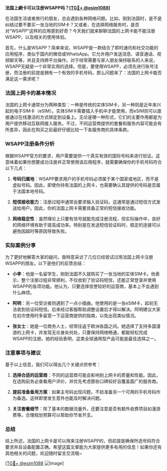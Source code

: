 **法国上網卡可以注册WSAPP吗？[[TG💪+ @esim1088](https://t.me/s/esim1088)]**

在法国生活或者旅行的朋友，总会遇到各种网络问题。比如，刚到法国时，是不是纠结过要不要买一张当地的SIM卡？又或者，在选择网络服务时，是否对“WSAPP”这样的应用感到好奇？今天我们就来聊聊法国的上网卡能不能注册WSAPP，以及相关的使用体验。

首先，什么是WSAPP？简单来说，WSAPP是一款结合了即时通讯和社交功能的应用程序，类似于国内的微信或WhatsApp。它允许用户发送消息、语音通话、视频聊天等，并且支持跨平台操作。对于经常需要与家人朋友保持联系的人来说，WSAPP无疑是一个非常实用的选择。但是，要使用WSAPP，必须先进行账号注册，而注册的前提是拥有一个有效的手机号码。那么问题来了：法国的上网卡能否满足这一需求呢？

### 法国上网卡的基本情况

法国的上网卡通常分为两种类型：一种是传统的实体SIM卡，另一种则是近年来兴起的电子SIM卡（eSIM）。实体SIM卡需要插入手机中才能使用，而eSIM则可以直接通过在线激活的方式绑定到设备上。无论是哪一种形式，它们的主要作用都是为用户提供移动互联网接入服务。不过，不同运营商提供的套餐和服务内容可能会有所差异，因此在购买之前最好仔细比较一下各服务商的具体条款。

### WSAPP注册条件分析

根据WSAPP官方的要求，用户需要提供一个真实有效的国际号码来进行验证。这意味着如果你想要成功注册并正常使用该应用程序，就需要确保你的手机号码符合以下几点：

1. **号码归属地**：WSAPP要求用户的手机号码必须属于某个国家或地区，而不是虚拟号码。因此，即使你持有法国的上网卡，也需要确认其提供的号码是否属于法国本地号码。
   
2. **短信接收能力**：注册过程中通常会要求输入验证码，这通常是通过短信方式发送给用户。因此，你的法国上网卡需要具备正常的短信接收功能。

3. **网络稳定性**：虽然理论上只要有信号就能完成注册流程，但实际操作中，良好的网络环境有助于提高成功率。特别是在发送短信验证码时，稳定的连接可以避免因超时等原因导致失败。

### 实际案例分享

为了更好地解答大家的疑问，我特意采访了几位已经尝试过用法国上网卡注册WSAPP的朋友。以下是他们的反馈总结：

- **小李**：他是一名留学生，刚到法国不久就购买了一张当地的实体SIM卡。他表示，整个注册过程非常顺利，不仅收到了验证码短信，还能正常登录并使用WSAPP的各项功能。他认为，只要选择信誉较好的运营商，基本上不会遇到什么麻烦。

- **阿明**：另一位受访者则遇到了一点小插曲。他使用的是一张eSIM卡，起初无法收到验证码短信。后来经过客服帮助调整设置后才得以解决。阿明建议大家在初次使用时多留意一下运营商提供的指南，以免出现类似情况。

- **张女士**：她是一位商务人士，经常往返于欧洲各国之间。她选择了支持多国漫游的上网卡，并发现无论身处何处，只要保持网络畅通，都能轻松完成WSAPP的注册。她的经验表明，这类全球通用型产品可能是最佳选择之一。

### 注意事项与建议

基于以上信息，我们可以得出几个关键点供参考：

1. **选择合适的运营商**：不同的运营商可能会影响到上网卡的质量和性能。因此，在选购前务必查看用户评价，并优先考虑那些口碑较好且覆盖面广的服务商。

2. **提前准备备用方案**：如果主号码出现问题，不妨准备另一个可用的手机号码作为备选。这样即使发生意外也能及时解决问题。

3. **关注套餐细节**：除了基本的数据流量外，还要注意是否有额外收费项目如漫游费等。合理规划预算可以帮助你节省开支。

### 总结

综上所述，法国的上网卡是可以用来注册WSAPP的，但前提是确保所选号码符合要求并且设备配置正确。希望这篇文章能为大家提供更多有用的信息！如果你还有其他相关的问题，欢迎随时留言交流哦~

[[TG💪+ @esim1088](https://t.me/s/esim1088) ![Image](https://i.postimg.cc/4NQfJmqS/Snipaste-2025-05-13-00-14-12.png)]